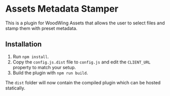 # Assets Metadata Stamper
This is a plugin for WoodWing Assets that allows the user to select files and stamp them with preset metadata.

## Installation
1. Run `npm install`.
2. Copy the `config.js.dist` file to `config.js` and edit the `CLIENT_URL` property to match your setup.
3. Build the plugin with `npm run build`.

The `dist` folder will now contain the compiled plugin which can be hosted statically.